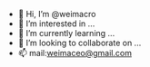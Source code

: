 - 👋 Hi, I’m @weimacro
- 👀 I’m interested in ...
- 🌱 I’m currently learning ...
- 💞️ I’m looking to collaborate on ...
- 📫 mail:weimaceo@gmail.com

<!---
weimacro/weimacro is a ✨ special ✨ repository because its `README.md` (this file) appears on your GitHub profile.
You can click the Preview link to take a look at your changes.
--->
